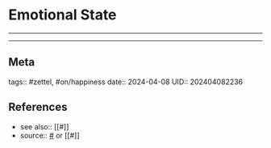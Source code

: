 # Emotional State

---



---
## Meta
tags:: #zettel, #on/happiness 
date:: 2024-04-08
UID:: 202404082236
## References
- see also:: [[#]]
- source:: [#]() or [[#]]
